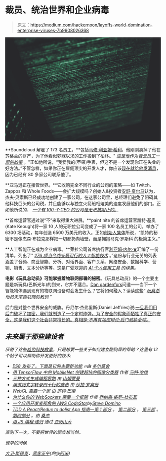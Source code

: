 # 裁员、统治世界和企业病毒

> 原文：<https://medium.com/hackernoon/layoffs-world-domination-enterprise-viruses-7b9908026368>

![](img/beec7d598170a8e5a3093b2eb6bef03f.png)

**Soundcloud 解雇了 173 名员工，**包括[马修·利亚姆·希利](https://medium.com/u/b665d3100140?source=post_page-----7b9908026368--------------------------------)，他刚刚卖掉了他在苏格兰的财产，为了他看似梦寐以求的工作搬到了柏林。" [*这是他作为音云员工一周的故事*](https://hackernoon.com/my-week-at-soundcloud-385e25c65d33) 。"正如他所说，“我爱我的(苹果)手表，但这不是一个发现你正在失业的好方法。”不管怎样，如果你正在雇佣顶尖的开发人才，你应该[现在就给他发消息](https://twitter.com/meanestcreature/status/883270915143983105)，因为已经有 80 多家公司联系他了。

**亚马逊正在接管世界。**它收购完全不同行业的公司的策略——如 Twitch、Zappos 和 Whole Foods——会扩大规模吗？创始人&投资者[安舒·夏尔马](https://medium.com/u/e66bbf5810c7?source=post_page-----7b9908026368--------------------------------)认为，杰夫·贝索斯已经成功地创建了一家公司，在这家公司里，总经理们避免了阻碍其他科技巨头的公司税，并且能够以与独立火箭船相媲美的速度发展他们的部门。正如他所说的， [*一个有 100 个 CEO 的公司是无法被阻止的*。](https://hackernoon.com/amazon-the-company-with-a-100-ceos-cannot-be-stopped-52a8331030f1)

**首席运营官通过说“不”来取得重大进展。**paint nite 的首席运营官凯特·基奥(Kate Keough)将一家 10 人的无职位公司变成了一家 100 名员工的公司，举办了 6300 场活动，每年创造 6500 万美元的收入。正如[创始人集体](https://medium.com/u/f49435c6fa9?source=post_page-----7b9908026368--------------------------------)所说，“凯特的秘密不是像杰森·布拉克那样把一切都扔向墙壁，而是拥抱马克·罗斯科 的极简主义。”

**人工智能正在成为企业病毒。**莱拉公司首席执行官[利亚姆·内尔·♛](https://medium.com/u/1d82a0a69523?source=post_page-----7b9908026368--------------------------------)汇编了一份清单，列出了" [*276 项当今商业最可行的人工智能技术*](https://hackernoon.com/a-list-of-artificial-intelligence-tools-you-can-use-today-for-businesses-2-3-eea3ac374835) 。”这份与行业无关的列表涵盖了音频、商业智能、分析、对话界面、客户关系、网络安全、数据科学、营销、销售、文本分析等等。这是广受欢迎的 [*AI 个人使用工具*](https://hackernoon.com/a-list-of-artificial-intelligence-tools-you-can-use-today-for-personal-use-1-3-7f1b60b6c94f) *的续集。*

**电影《玩具总动员》可能掌握着物联网部署的秘密**。《玩具总动员》的一个主要主题是新玩具(巴斯光年)的到来，它并不适合。[Dan gardenfors](https://medium.com/u/e968b9c1610d?source=post_page-----7b9908026368--------------------------------)问道——当下一个智能物体遇到现有的物联网设备时会发生什么？它将如何融入？读读这些“ [*玩具总动员未来物联网的教训*](https://hackernoon.com/toy-story-lessons-for-the-future-of-the-internet-of-things-582b47774ad9) *”*

后门是对整个世界安全的威胁。丹尼尔·杰弗里斯(Daniel Jeffries)说:[一旦我们用后门破坏了加密，我们就制造了一个定时炸弹，为了安全的假象而牺牲了真正的安全，这是我们这个社会非常擅长的。真相是:](https://medium.com/u/618a7c78c957?source=post_page-----7b9908026368--------------------------------)*[*不再有加密辩论:后门威胁全球。*](https://hackernoon.com/there-is-no-more-encryption-debate-backdoors-threaten-the-whole-world-8e1793ed32be)*

## *未来属于那些建设者*

*厌倦了这些[趋势科技故事](http://hackernoon.com/trending)，只是想要一些关于如何建立酷狗屎的帮助？这里有 12 个帖子可以帮助你开发更好的技术:*

*   *[*ES8 发布了，下面是它的主要新功能*](https://hackernoon.com/es8-was-released-and-here-are-its-main-new-features-ee9c394adf66) *🔥由* [*多尔莫舍*](https://medium.com/u/6107923b20dc?source=post_page-----7b9908026368--------------------------------)*
*   *[*用 TensorFlow 中的 MobileNet 创建超快的图像分类器*](https://hackernoon.com/creating-insanely-fast-image-classifiers-with-mobilenet-in-tensorflow-f030ce0a2991) *作者* [*马特·哈维*](https://medium.com/u/58288d309a98?source=post_page-----7b9908026368--------------------------------)*
*   *[*三种方式生成编程思路*](https://hackernoon.com/three-ways-to-generate-ideas-for-programming-side-projects-34e640607ec3) *由* [*山姆贾曼*](https://medium.com/u/a04c5d4125b6?source=post_page-----7b9908026368--------------------------------)*
*   *[*演讲到文字转录四十行的痛击*](https://hackernoon.com/speech-to-text-transcription-in-40-lines-of-bash-f466092d8feb) *由* [*莎拉·罗宾逊*](https://medium.com/u/7f2ab73b39f8?source=post_page-----7b9908026368--------------------------------)*
*   *[*WebGL 需要一个家*](https://hackernoon.com/webgl-needs-a-home-6f11fddc01df) *由* [*罗科·巴索*](https://medium.com/u/9d8190fe7c50?source=post_page-----7b9908026368--------------------------------)*
*   *[*为什么你的 WebSockets 需要一个框架*](https://hackernoon.com/why-you-need-a-framework-with-your-websockets-98330827e3e) *作者* [*乔纳森·格罗-杜布瓦*](https://medium.com/u/7624d8073ed6?source=post_page-----7b9908026368--------------------------------)*
*   *[*一个应用开发者视角的 AWS CodeStar*](https://hackernoon.com/an-application-developers-perspective-of-aws-codestar-938e05ebf9fc)*by*[*Steve Domino*](https://medium.com/u/2c6dc24a1478?source=post_page-----7b9908026368--------------------------------)*
*   *[*TDD A React/Redux to dolist App 指南—第 1 部分*](https://hackernoon.com/a-guide-to-tdd-a-react-redux-todolist-app-part-1-b8a200bb7091) *。* [*第二部分*](https://hackernoon.com/a-guide-to-tdd-a-react-redux-todolist-app-part-2-8d4cb2dc154c) *。* [*第三部*](https://hackernoon.com/a-guide-to-tdd-a-react-redux-todolist-app-part-3-f25c2289c54) *。* [*第四部分*](https://hackernoon.com/a-guide-to-tdd-a-react-redux-todolist-app-part-4-edb62e113c9b) *。由* [*桑杰*](https://medium.com/u/c1343abb1d13?source=post_page-----7b9908026368--------------------------------)*
*   *[*用 JS 编程:递归*](https://hackernoon.com/programming-with-js-recursion-31371e2bf808) *通过* [*亚历山大*](https://medium.com/u/3b61246a927e?source=post_page-----7b9908026368--------------------------------)*

*直到下一次，不要把世界的现实想当然。*

*诚挚的问候*

*[大卫·斯穆克](http://davidsmooke.net)，[黑客正午](http://hackernoon.com)(的[@阿米](http://twitter.com/ami))*